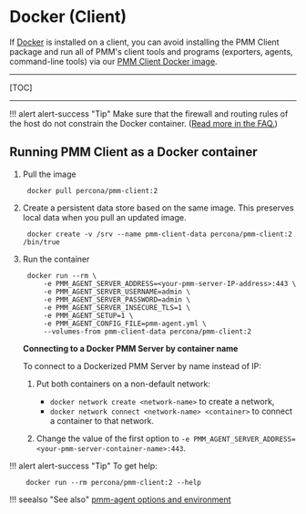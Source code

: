 # Docker (Client)

If [Docker](https://docs.docker.com/get-docker/) is installed on a client, you can avoid installing the PMM Client package and run all of PMM's client tools and programs (exporters, agents, command-line tools) via our [PMM Client Docker image](https://hub.docker.com/r/percona/pmm-client/tags/).

---

[TOC]

---

!!! alert alert-success "Tip"
    Make sure that the firewall and routing rules of the host do not constrain the Docker container. ([Read more in the FAQ.](../../faq.md#how-do-i-troubleshoot-communication-issues-between-pmm-client-and-pmm-server))

## Running PMM Client as a Docker container

1. Pull the image

        docker pull percona/pmm-client:2

2. Create a persistent data store based on the same image. This preserves local data when you pull an updated image.

        docker create -v /srv --name pmm-client-data percona/pmm-client:2 /bin/true

3. Run the container

        docker run --rm \
            -e PMM_AGENT_SERVER_ADDRESS=<your-pmm-server-IP-address>:443 \
            -e PMM_AGENT_SERVER_USERNAME=admin \
            -e PMM_AGENT_SERVER_PASSWORD=admin \
            -e PMM_AGENT_SERVER_INSECURE_TLS=1 \
            -e PMM_AGENT_SETUP=1 \
            -e PMM_AGENT_CONFIG_FILE=pmm-agent.yml \
            --volumes-from pmm-client-data percona/pmm-client:2

    **Connecting to a Docker PMM Server by container name**

    To connect to a Dockerized PMM Server by name instead of IP:

    1. Put both containers on a non-default network:

        - `docker network create <network-name>` to create a network,
        - `docker network connect <network-name> <container>` to connect a container to that network.

    2. Change the value of the first option to `-e PMM_AGENT_SERVER_ADDRESS=<your-pmm-server-container-name>:443`.

!!! alert alert-success "Tip"
    To get help:

        docker run --rm percona/pmm-client:2 --help

!!! seealso "See also"
    [pmm-agent options and environment](../../details/commands/pmm-agent.md#options-and-environment)
